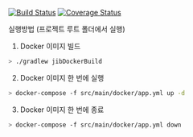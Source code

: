 [![Build Status](https://travis-ci.org/slippStudy/franchise.svg?branch=recruitmanage&kill_cache=1)](https://travis-ci.org/slippStudy/franchise)
[![Coverage Status](https://coveralls.io/repos/github/slippStudy/franchise/badge.svg?branch=recruitmanage&kill_cache=1)](https://coveralls.io/github/slippStudy/franchise?branch=recruitmanage&kill_cache=1)

실행방법 (프로젝트 루트 폴더에서 실행)
1. Docker 이미지 빌드
```bash
> ./gradlew jibDockerBuild
```
     
2. Docker 이미지 한 번에 실행
```bash
> docker-compose -f src/main/docker/app.yml up -d
```
3. Docker 이미지 한 번에 종료
```bash
> docker-compose -f src/main/docker/app.yml down
```

